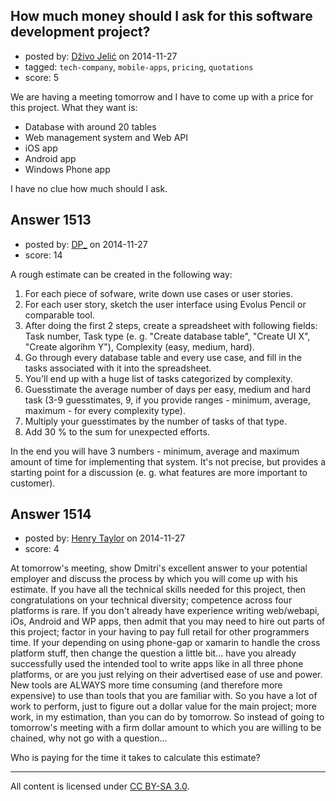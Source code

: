 ## How much money should I ask for this software development project?

- posted by: [Dživo Jelić](https://stackexchange.com/users/1825074/d-ivo-jeli) on 2014-11-27
- tagged: `tech-company`, `mobile-apps`, `pricing`, `quotations`
- score: 5

We are having a meeting tomorrow and I have to come up with a price for this project.
What they want is:

- Database with around 20 tables
- Web management system and Web API
- iOS app
- Android app
- Windows Phone app

I have no clue how much should I ask. 



## Answer 1513

- posted by: [DP_](https://stackexchange.com/users/171799/dp) on 2014-11-27
- score: 14

A rough estimate can be created in the following way:

 1. For each piece of sofware, write down use cases or user stories.
 1. For each user story, sketch the user interface using Evolus Pencil or comparable tool.
 1. After doing the first 2 steps, create a spreadsheet with following fields: Task number, Task type (e. g. "Create database table", "Create UI X", "Create algorihm Y"), Complexity (easy, medium, hard).
 1. Go through every database table and every use case, and fill in the tasks associated with it into the spreadsheet.
 1. You'll end up with a huge list of tasks categorized by complexity.
 1. Guesstimate the average number of days per easy, medium and hard task (3-9 guesstimates, 9, if you provide ranges - minimum, average, maximum - for every complexity type).
 1. Multiply your guesstimates by the number of tasks of that type.
 1. Add 30 % to the sum for unexpected efforts.

In the end you will have 3 numbers - minimum, average and maximum amount of time for implementing that system. It's not precise, but provides a starting point for a discussion (e. g. what features are more important to customer).


## Answer 1514

- posted by: [Henry Taylor](https://stackexchange.com/users/1734959/henry-taylor) on 2014-11-27
- score: 4

At tomorrow's meeting, show Dmitri's excellent answer to your potential employer and discuss the process by which you will come up with his estimate.  If you have all the technical skills needed for this project, then congratulations on your technical diversity; competence across four platforms is rare. If you don't already have experience writing web/webapi, iOs, Android and WP apps, then admit that you may need to hire out parts of this project; factor in your having to pay full retail for other programmers time.  If your depending on using phone-gap or xamarin to handle the cross platform stuff, then change the question a little bit... have you already successfully used the intended tool to write apps like in all three phone platforms, or are you just relying on their advertised ease of use and power.  New tools are ALWAYS more time consuming (and therefore more expensive) to use than tools that you are familiar with.
So you have a lot of work to perform, just to figure out a dollar value for the main project; more work, in my estimation, than you can do by tomorrow.  So instead of going to tomorrow's meeting with a firm dollar amount to which you are willing to be chained, why not go with a question...

Who is paying for the time it takes to calculate this estimate?




---

All content is licensed under [CC BY-SA 3.0](https://creativecommons.org/licenses/by-sa/3.0/).
